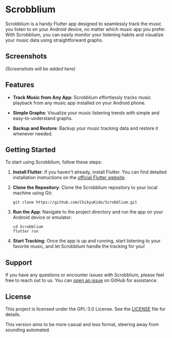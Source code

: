 # Scrobblium

Scrobblium is a handy Flutter app designed to seamlessly track the music you listen to on your Android device, no matter which music app you prefer. With Scrobblium, you can easily monitor your listening habits and visualize your music data using straightforward graphs.

## Screenshots

_(Screenshots will be added here)_

## Features

- **Track Music from Any App**: 
  Scrobblium effortlessly tracks music playback from any music app installed on your Android phone.

- **Simple Graphs**: 
  Visualize your music listening trends with simple and easy-to-understand graphs.

- **Backup and Restore**: 
  Backup your music tracking data and restore it whenever needed.

## Getting Started

To start using Scrobblium, follow these steps:

1. **Install Flutter**: 
   If you haven't already, install Flutter. You can find detailed installation instructions on the [official Flutter website](https://flutter.dev/docs/get-started/install).

2. **Clone the Repository**: 
   Clone the Scrobblium repository to your local machine using Git:

   ```
   git clone https://github.com/ChikyuKido/Scrobblium.git
   ```

3. **Run the App**: 
   Navigate to the project directory and run the app on your Android device or emulator:

   ```
   cd Scrobblium
   flutter run
   ```

4. **Start Tracking**: 
   Once the app is up and running, start listening to your favorite music, and let Scrobblium handle the tracking for you!

## Support

If you have any questions or encounter issues with Scrobblium, please feel free to reach out to us. You can [open an issue](https://github.com/yourusername/scrobblium/issues) on GitHub for assistance.

## License

This project is licensed under the GPL-3.0 License. See the [LICENSE](LICENSE) file for details.

This version aims to be more casual and less formal, steering away from sounding automated.
